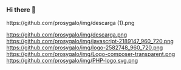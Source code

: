 ### Hi there 👋

<!--
**prosygalo/prosygalo** is a ✨ _special_ ✨ repository because its `README.md` (this file) appears on your GitHub profile.

Here are some ideas to get you started:

- 🔭 I’m currently working on ...
- 🌱 I’m currently learning ...
- 👯 I’m looking to collaborate on ...
- 🤔 I’m looking for help with ...
- 💬 Ask me about ...
- 📫 How to reach me: ...
- 😄 Pronouns: ...
- ⚡ Fun fact: ...
--> https://github.com/prosygalo/img/descarga (1).png
https://github.com/prosygalo/img/descarga.png
https://github.com/prosygalo/img/javascript-2189147_960_720.png
https://github.com/prosygalo/img/logo-2582748_960_720.png
https://github.com/prosygalo/img/Logo-composer-transparent.png
https://github.com/prosygalo/img/PHP-logo.svg.png
